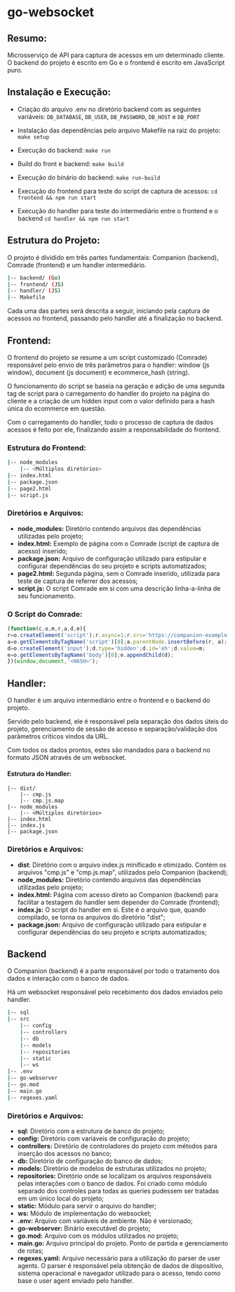 # go-websocket

## Resumo:
Microsserviço de API para captura de acessos em um determinado cliente. O backend do projeto é escrito em Go e o frontend é escrito em JavaScript puro.

## Instalação e Execução:
- Criação do arquivo .env no diretório backend com as seguintes variáveis: `DB_DATABASE`, `DB_USER`, `DB_PASSWORD`, `DB_HOST` e `DB_PORT`

- Instalação das dependências pelo arquivo Makefile na raiz do projeto:
`make setup`

- Execução do backend:
`make run`

- Build do front e backend:
`make build`

- Execução do binário do backend:
`make run-build`

- Execução do frontend para teste do script de captura de acessos:
`cd frontend && npm run start`

- Execução do handler para teste do intermediário entre o frontend e o backend
`cd handler && npm run start`

## Estrutura do Projeto:
O projeto é dividido em três partes fundamentais: Companion (backend), Comrade (frontend) e um handler intermediário.

```bash
|-- backend/ (Go)
|-- frontend/ (JS)
|-- handler/ (JS)
|-- Makefile
```

Cada uma das partes será descrita a seguir, iniciando pela captura de acessos no frontend, passando pelo handler até a finalização no backend.

## Frontend:
O frontend do projeto se resume a um script customizado (Comrade) responsável pelo envio de três parâmetros para o handler: window (js window), document (js document) e ecommerce_hash (string).

O funcionamento do script se baseia na geração e adição de uma segunda tag de script para o carregamento do handler do projeto na página do cliente e a criação de um hidden input com o valor definido para a hash única do ecommerce em questão.

Com o carregamento do handler, todo o processo de captura de dados acessos é feito por ele, finalizando assim a responsabilidade do frontend.

### Estrutura do Frontend:

```bash
|-- node_modules
    |-- <Múltiplos diretórios>
|-- index.html
|-- package.json
|-- page2.html
|-- script.js
```

### Diretórios e Arquivos:
- **node_modules:** Diretório contendo arquivos das dependências utilizadas pelo projeto;
- **index.html:** Exemplo de página com o Comrade (script de captura de acesso) inserido;
- **package.json:** Arquivo de configuração utilizado para estipular e configurar dependências do seu projeto e scripts automatizados;
- **page2.html:** Segunda página, sem o Comrade inserido, utilizada para teste de captura de referrer dos acessos;
- **script.js:** O script Comrade em si com uma descrição linha-a-linha de seu funcionamento.

### O Script do Comrade:

```javascript
(function(c,o,m,r,a,d,e){
r=o.createElement('script');r.async=1;r.src='https://companion-example.com/cmp'+c.location.search;
a=o.getElementsByTagName('script')[0];a.parentNode.insertBefore(r, a);
d=o.createElement('input');d.type='hidden';d.id='eh';d.value=m;
e=o.getElementsByTagName('body')[0];e.appendChild(d);
})(window,document,'<HASH>');
```

## Handler:
O handler é um arquivo intermediário entre o frontend e o backend do projeto.

Servido pelo backend, ele é responsável pela separação dos dados úteis do projeto, gerenciamento de sessão de acesso e separação/validação dos parâmetros críticos vindos da URL.

Com todos os dados prontos, estes são mandados para o backend no formato JSON através de um websocket.

#### Estrutura do Handler:

```
|-- dist/
    |-- cmp.js
    |-- cmp.js.map
|-- node_modules
    |-- <Múltiplos diretórios>
|-- index.html
|-- index.js
|-- package.json
```

### Diretórios e Arquivos:
- **dist**: Diretório com o arquivo index.js minificado e otimizado. Contém os arquivos "cmp.js" e "cmp.js.map", utilizados pelo Companion (backend);
- **node_modules:** Diretório contendo arquivos das dependências utilizadas pelo projeto;
- **index.html:** Página com acesso direto ao Companion (backend) para facilitar a testagem do handler sem depender do Comrade (frontend);
- **index.js:** O script do handler em si. Este é o arquivo que, quando compilado, se torna os arquivos do diretório "dist";
- **package.json:** Arquivo de configuração utilizado para estipular e configurar dependências do seu projeto e scripts automatizados;

## Backend
O Companion (backend) é a parte responsável por todo o tratamento dos dados e interação com o banco de dados.

Há um websocket responsável pelo recebimento dos dados enviados pelo handler.

```bash
|-- sql
|-- src
    |-- config
    |-- controllers
    |-- db
    |-- models
    |-- repositories
    |-- static
    |-- ws
|-- .env
|-- go-webserver
|-- go.mod
|-- main.go
|-- regexes.yaml
```

### Diretórios e Arquivos:

- **sql**: Diretório com a estrutura de banco do projeto;
- **config:** Diretório com variáveis de configuração do projeto;
- **controllers:** Diretório de controladores do projeto com métodos para inserção dos acessos no banco;
- **db:** Diretório de configuração do banco de dados;
- **models:** Diretório de modelos de estruturas utilizados no projeto;
- **repositories:** Diretório onde se localizam os arquivos responsáveis pelas interações com o banco de dados. Foi criado como
módulo separado dos controles para todas as queries pudessem ser tratadas em um único local do projeto;
- **static:** Módulo para servir o arquivo do handler;
- **ws:** Módulo de implementação do websocket;
- **.env:** Arquivo com variáveis de ambiente. Não é versionado;
- **go-webserver:** Binário executável do projeto;
- **go.mod:** Arquivo com os módulos utilizados no projeto;
- **main.go:** Arquivo principal do projeto. Ponto de partida e gerenciamento de rotas;
- **regexes.yaml:** Arquivo necessário para a utilização do parser de user agents. O parser é responsável pela obtenção de dados de dispositivo, sistema operacional e navegador utilizado para o acesso, tendo como base o user agent enviado pelo handler.